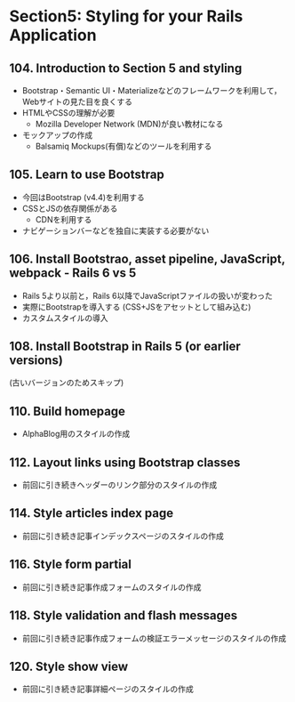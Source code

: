 # Section5: Styling for your Rails Application

## 104. Introduction to Section 5 and styling

- Bootstrap・Semantic UI・Materializeなどのフレームワークを利用して，Webサイトの見た目を良くする
- HTMLやCSSの理解が必要
  - Mozilla Developer Network (MDN)が良い教材になる
- モックアップの作成
  - Balsamiq Mockups(有償)などのツールを利用する

## 105. Learn to use Bootstrap

- 今回はBootstrap (v4.4)を利用する
- CSSとJSの依存関係がある
  - CDNを利用する
- ナビゲーションバーなどを独自に実装する必要がない

## 106. Install Bootstrao, asset pipeline, JavaScript, webpack - Rails 6 vs 5

- Rails 5より以前と，Rails 6以降でJavaScriptファイルの扱いが変わった
- 実際にBootstrapを導入する (CSS+JSをアセットとして組み込む)
- カスタムスタイルの導入

## 108. Install Bootstrap in Rails 5 (or earlier versions)

(古いバージョンのためスキップ)

## 110. Build homepage

- AlphaBlog用のスタイルの作成

## 112. Layout links using Bootstrap classes

- 前回に引き続きヘッダーのリンク部分のスタイルの作成

## 114. Style articles index page

- 前回に引き続き記事インデックスページのスタイルの作成

## 116. Style form partial

- 前回に引き続き記事作成フォームのスタイルの作成

## 118. Style validation and flash messages

- 前回に引き続き記事作成フォームの検証エラーメッセージのスタイルの作成

## 120. Style show view

- 前回に引き続き記事詳細ページのスタイルの作成
